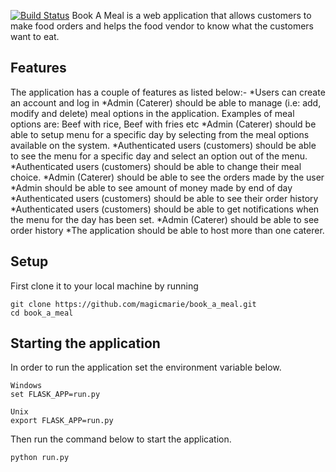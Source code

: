 [![Build Status](https://travis-ci.org/magicmarie/book_a_meal.svg?branch=flaskAPI)](https://travis-ci.org/magicmarie/book_a_meal/)
Book A Meal  is a web application  that allows customers to make food orders and
helps the food vendor to know what the customers want to eat.
## Features
The application has a couple of features as listed below:-
 *Users can create an account and log in
 *Admin (Caterer) should be able to manage (i.e: add, modify and delete) meal options in the application. Examples of meal options are: Beef with rice, Beef with fries etc
 *Admin (Caterer) should be able to setup menu for a specific day by selecting from the meal options available on the system.
 *Authenticated users (customers) should be able to see the menu for a specific day and select an option out of the menu.
 *Authenticated users (customers) should be able to change their meal choice.
 *Admin (Caterer) should be able to see the orders made by the user
 *Admin should be able to see amount of money made by end of day
 *Authenticated users (customers) should be able to see their order history
 *Authenticated users (customers) should be able to get notifications when the menu for the day has been set.
 *Admin (Caterer) should be able to see order history
 *The application should be able to host more than one caterer.


## Setup
First clone it to your local machine by running

```
git clone https://github.com/magicmarie/book_a_meal.git
cd book_a_meal
```
## Starting the application
In order to run the application set the environment
variable below.
```
Windows
set FLASK_APP=run.py

Unix
export FLASK_APP=run.py
```
Then run the command below to start the application.
```
python run.py
```
